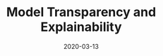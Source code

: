 ---
title: "Model Transparency and Explainability"
date: 2020-03-13
tags: [seo, writing, machine learning]
excerpt: "machine learning, seo, writing"
link: https://ople.ai/ai-blog/model-transparency-and-explainability/
---